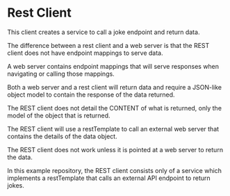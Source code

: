 # Rest Client
This client creates a service to call a joke endpoint and return data.

The difference between a rest client and a web server is that the REST client does not have endpoint mappings to serve data. 

A web server contains endpoint mappings that will serve responses when navigating or calling those mappings.

Both a web server and a rest client will return data and require a JSON-like object model to contain the response of the data returned. 

The REST client does not detail the CONTENT of what is returned, only the model of the object that is returned. 

The REST client will use a restTemplate to call an external web server that contains the details of the data object.

The REST client does not work unless it is pointed at a web server to return the data. 

In this example repository, the REST client consists only of a service which implements a restTemplate that calls an external API endpoint to return jokes. 
